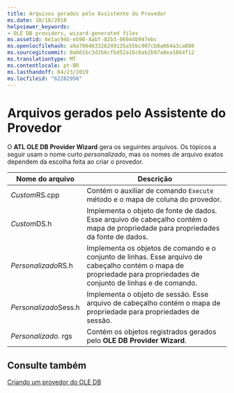 ```yaml
---
title: Arquivos gerados pelo Assistente do Provedor
ms.date: 10/18/2018
helpviewer_keywords:
- OLE DB providers, wizard-generated files
ms.assetid: 6e1ac94b-eb90-4abf-82b3-06944b947ebc
ms.openlocfilehash: a9a706463326249135a55bc907cb8a664a3ca808
ms.sourcegitcommit: 0ab61bc3d2b6cfbd52a16c6ab2b97a8ea1864f12
ms.translationtype: MT
ms.contentlocale: pt-BR
ms.lasthandoff: 04/23/2019
ms.locfileid: "62282956"
---
```

# <a name="provider-wizard-generated-files"></a>Arquivos gerados pelo Assistente do Provedor

O **ATL OLE DB Provider Wizard** gera os seguintes arquivos. Os tópicos a seguir usam o nome curto *personalizado*, mas os nomes de arquivo exatos dependem da escolha feita ao criar o provedor.

|Nome do arquivo|Descrição|
|---------------|-----------------|
|*Custom*RS.cpp|Contém o auxiliar de comando `Execute` método e o mapa de coluna do provedor.|
|*Custom*DS.h|Implementa o objeto de fonte de dados. Esse arquivo de cabeçalho contém o mapa de propriedade para propriedades da fonte de dados.|
|*Personalizado*RS.h|Implementa os objetos de comando e o conjunto de linhas. Esse arquivo de cabeçalho contém o mapa de propriedade para propriedades de conjunto de linhas e de comando.|
|*Personalizado*Sess.h|Implementa o objeto de sessão. Esse arquivo de cabeçalho contém o mapa de propriedade para propriedades de sessão.|
|*Personalizado*. rgs|Contém os objetos registrados gerados pelo **OLE DB Provider Wizard**.|

## <a name="see-also"></a>Consulte também

[Criando um provedor do OLE DB](../../data/oledb/creating-an-ole-db-provider.md)<br/>
